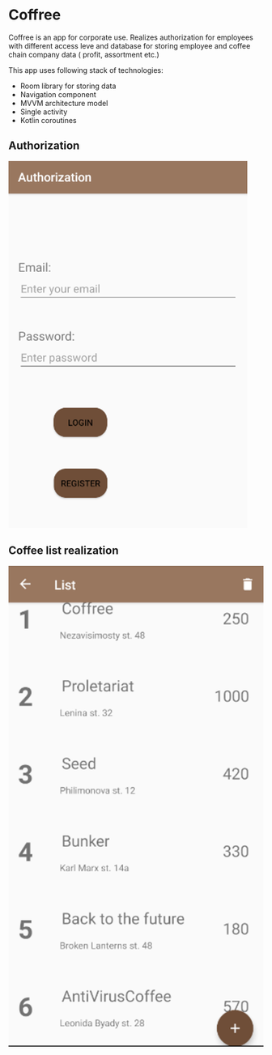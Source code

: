 # Coffree
Coffree is an app for corporate use.
Realizes authorization for employees with different access leve and database for storing employee and coffee chain company data ( profit, assortment etc.)

This app uses following stack of technologies:
* Room library for storing data
* Navigation component
* MVVM architecture model
* Single activity
* Kotlin coroutines

## Authorization

![List of plants](screenshots/authorization_scrn.png "Authorization screen")

## Coffee list realization

![List of plants](screenshots/coffee_list_scrn.png "Coffee list")
